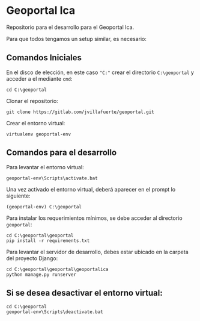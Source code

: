 # Geoportal Ica

Repositorio para el desarrollo para el Geoportal Ica.

Para que todos tengamos un setup similar, es necesario:

## Comandos Iniciales

En el disco de elección, en este caso ```"C:"``` crear el directorio ```C:\geoportal``` y acceder a el mediante ```cmd```:
```
cd C:\geoportal
```

Clonar el repositorio:
```
git clone https://gitlab.com/jvillafuerte/geoportal.git
```

Crear el entorno virtual:
```
virtualenv geoportal-env
```

## Comandos para el desarrollo

Para levantar el entorno virtual:
```
geoportal-env\Scripts\activate.bat
```

Una vez activado el entorno virtual, deberá aparecer en el prompt lo siguiente:
```
(geoportal-env) C:\geoportal
```

Para instalar los requerimientos mínimos, se debe acceder al directorio ```geoportal```:
```
cd C:\geoportal\geoportal
pip install -r requirements.txt
```

Para levantar el servidor de desarrollo, debes estar ubicado en la carpeta del proyecto Django:
```
cd C:\geoportal\geoportal\geoportalica
python manage.py runserver
```

## Si se desea desactivar el entorno virtual:
```
cd C:\geoportal
geoportal-env\Scripts\deactivate.bat
```